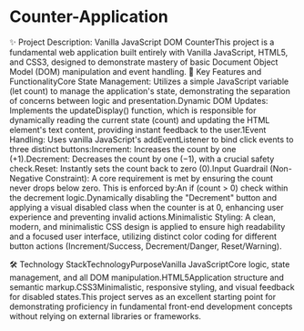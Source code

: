 # Counter-Application


✨ Project Description: Vanilla JavaScript DOM CounterThis project is a fundamental web application built entirely with Vanilla JavaScript, HTML5, and CSS3, designed to demonstrate mastery of basic Document Object Model (DOM) manipulation and event handling.
🎯 Key Features and FunctionalityCore State Management: Utilizes a simple JavaScript variable (let count) to manage the application's state, demonstrating the separation of concerns between logic and presentation.Dynamic DOM Updates: Implements the updateDisplay() function, which is responsible for dynamically reading the current state (count) and updating the HTML element's text content, providing instant feedback to the user.1Event Handling: Uses vanilla JavaScript's addEventListener to bind click events to three distinct buttons:Increment: Increases the count by one ($+1$).Decrement: Decreases the count by one ($-1$), with a crucial safety check.Reset: Instantly sets the count back to zero ($0$).Input Guardrail (Non-Negative Constraint): A core requirement is met by ensuring the count never drops below zero. This is enforced by:An if (count > 0) check within the decrement logic.Dynamically disabling the "Decrement" button and applying a visual disabled class when the counter is at $0$, enhancing user experience and preventing invalid actions.Minimalistic Styling: A clean, modern, and minimalistic CSS design is applied to ensure high readability and a focused user interface, utilizing distinct color coding for different button actions (Increment/Success, Decrement/Danger, Reset/Warning).


🛠️ Technology StackTechnologyPurposeVanilla JavaScriptCore logic, state management, and all DOM manipulation.HTML5Application structure and semantic markup.CSS3Minimalistic, responsive styling, and visual feedback for disabled states.This project serves as an excellent starting point for demonstrating proficiency in fundamental front-end development concepts without relying on external libraries or frameworks.
